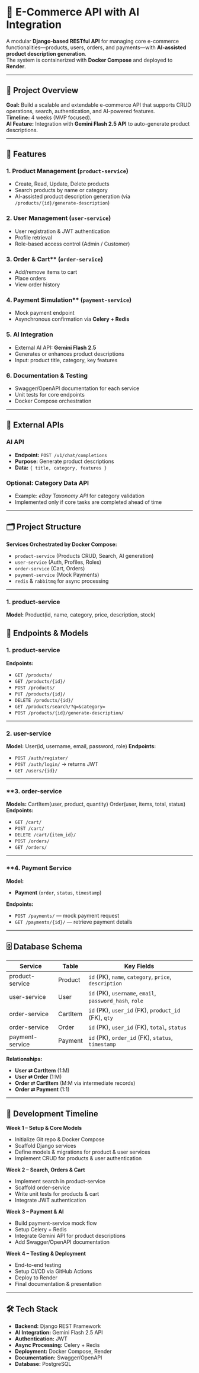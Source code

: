 # 🛒 E-Commerce API with AI Integration

A modular **Django-based RESTful API** for managing core e-commerce functionalities—products, users, orders, and payments—with **AI-assisted product description generation**.  
The system is containerized with **Docker Compose** and deployed to **Render**.

---

## 📌 Project Overview
**Goal:** Build a scalable and extendable e-commerce API that supports CRUD operations, search, authentication, and AI-powered features.  
**Timeline:** 4 weeks (MVP focused).  
**AI Feature:** Integration with **Gemini Flash 2.5 API** to auto-generate product descriptions.

---

## 🚀 Features

### **1. Product Management** (`product-service`)
- Create, Read, Update, Delete products
- Search products by name or category
- AI-assisted product description generation (via `/products/{id}/generate-description`)

### **2. User Management** (`user-service`)
- User registration & JWT authentication
- Profile retrieval
- Role-based access control (Admin / Customer)

### 3. Order & Cart** (`order-service`)
- Add/remove items to cart
- Place orders
- View order history

### 4. Payment Simulation** (`payment-service`)
- Mock payment endpoint
- Asynchronous confirmation via **Celery + Redis**

### **5. AI Integration**
- External AI API: **Gemini Flash 2.5**
- Generates or enhances product descriptions
- Input: product title, category, key features

### **6. Documentation & Testing**
- Swagger/OpenAPI documentation for each service
- Unit tests for core endpoints
- Docker Compose orchestration

---

## 📡 External APIs
### **AI API**
- **Endpoint:** `POST /v1/chat/completions`
- **Purpose:** Generate product descriptions
- **Data:** `{ title, category, features }`

### **Optional: Category Data API**
- Example: *eBay Taxonomy API* for category validation  
- Implemented only if core tasks are completed ahead of time

---

## 🗂 Project Structure

**Services Orchestrated by Docker Compose:**
- `product-service` (Products CRUD, Search, AI generation)
- `user-service` (Auth, Profiles, Roles)
- `order-service` (Cart, Orders)
- `payment-service` (Mock Payments)
- `redis` & `rabbitmq` for async processing

---

### **1. product-service**
**Model:**
Product(id, name, category, price, description, stock)
## 📍 Endpoints & Models

### **1. product-service**
**Endpoints:**
- `GET /products/`
- `GET /products/{id}/`
- `POST /products/`
- `PUT /products/{id}/`
- `DELETE /products/{id}/`
- `GET /products/search/?q=&category=`
- `POST /products/{id}/generate-description/`

---

### **2. user-service**
**Model:**
User(id, username, email, password, role)
**Endpoints:**
- `POST /auth/register/`
- `POST /auth/login/` → returns JWT
- `GET /users/{id}/`

---

### **3. order-service

**Models:**
CartItem(user, product, quantity)
Order(user, items, total, status)
**Endpoints:**
- `GET /cart/`
- `POST /cart/`
- `DELETE /cart/{item_id}/`
- `POST /orders/`
- `GET /orders/`

---

### **4. Payment Service

**Model:**
- **Payment** (`order`, `status`, `timestamp`)

**Endpoints:**
- `POST /payments/` — mock payment request
- `GET /payments/{id}/` — retrieve payment details

---

## 🗄 Database Schema

| Service         | Table       | Key Fields                                             |
|-----------------|-------------|--------------------------------------------------------|
| product-service | Product     | `id` (PK), `name`, `category`, `price`, `description` |
| user-service    | User        | `id` (PK), `username`, `email`, `password_hash`, `role` |
| order-service   | CartItem    | `id` (PK), `user_id` (FK), `product_id` (FK), `qty`    |
| order-service   | Order       | `id` (PK), `user_id` (FK), `total`, `status`          |
| payment-service | Payment     | `id` (PK), `order_id` (FK), `status`, `timestamp`     |

**Relationships:**
- **User ⇄ CartItem** (1:M)
- **User ⇄ Order** (1:M)
- **Order ⇄ CartItem** (M:M via intermediate records)
- **Order ⇄ Payment** (1:1)

---

## 📅 Development Timeline

**Week 1 – Setup & Core Models**
- Initialize Git repo & Docker Compose
- Scaffold Django services
- Define models & migrations for product & user services
- Implement CRUD for products & user authentication

**Week 2 – Search, Orders & Cart**
- Implement search in product-service
- Scaffold order-service
- Write unit tests for products & cart
- Integrate JWT authentication

**Week 3 – Payment & AI**
- Build payment-service mock flow
- Setup Celery + Redis
- Integrate Gemini API for product descriptions
- Add Swagger/OpenAPI documentation

**Week 4 – Testing & Deployment**
- End-to-end testing
- Setup CI/CD via GitHub Actions
- Deploy to Render
- Final documentation & presentation

---

## 🛠 Tech Stack

- **Backend:** Django REST Framework  
- **AI Integration:** Gemini Flash 2.5 API  
- **Authentication:** JWT  
- **Async Processing:** Celery + Redis  
- **Deployment:** Docker Compose, Render  
- **Documentation:** Swagger/OpenAPI  
- **Database:** PostgreSQL

